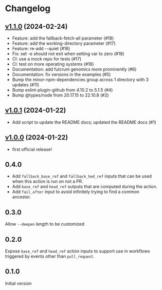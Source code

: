 # Changelog

## [v1.1.0] (2024-02-24)

- Feature: add the fallback-fetch-all parameter (#18)
- Feature: add the working-directory parameter (#17)
- Feature: re-add --quiet (#18)
- Fix: set -e should not exit when setting var to zero (#18)
- CI: use a mock repo for tests (#17)
- CI: test on more operating systems (#16)
- Documentation: add fulcrum genomics more prominently (#6)
- Documentation: fix versions in the examples (#5)
- Bump the minor-npm-dependencies group across 1 directory with 3 updates (#11)
- Bump eslint-plugin-github from 4.10.2 to 5.1.5 (#4)
- Bump @types/node from 20.17.15 to 22.10.8 (#2)

[v1.1.0]: https://github.com/fulcrumgenomics/setup-latch/releases/tag/v1.1.0

## [v1.0.1] (2024-01-22)

- Add script to update the README docs; updated the README docs (#1)

[v1.0.1]: https://github.com/fulcrumgenomics/setup-latch/releases/tag/v1.0.1

## [v1.0.0] (2024-01-22)

- first official release!

[v1.0.0]: https://github.com/fulcrumgenomics/setup-latch/releases/tag/v1.0.0

## 0.4.0

* Add `fallback_base_ref` and `fallback_hed_ref` inputs that can be used when this action is run on not a PR.
* Add `base_ref` and `head_ref` outputs that are computed during the action.
* Add `fail_after` input to avoid infinitely trying to find a common ancestor.

## 0.3.0

Allow `--deepen` length to be customized

## 0.2.0

Expose `base_ref` and `head_ref` action inputs to support use in workflows
triggered by events other than `pull_request`.

## 0.1.0

Initial version
